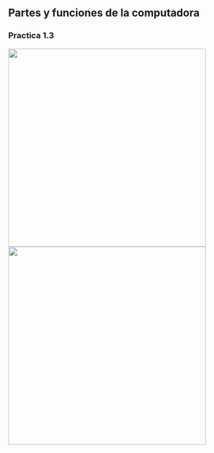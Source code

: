 ## Partes y funciones de la computadora

### Practica 1.3
<img src="Imagenes/6(1).jpg" height="400">
<img src="Imagenes/7(1).jpg" height="400">
